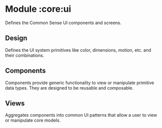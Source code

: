 # Module :core:ui
Defines the Common Sense UI components and screens.

## Design
Defines the UI system primitives like color, dimensions, motion, etc. and their combinations.

## Components
Components provide generic functionality to view or manipulate primitive data types. They are designed to be reusable and composable.

## Views
Aggregates components into common UI patterns that allow a user to view or manipulate core models.
